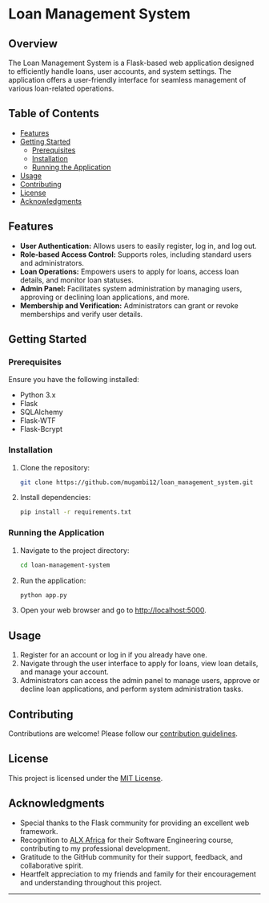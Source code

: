 # Loan Management System

## Overview

The Loan Management System is a Flask-based web application designed to efficiently handle loans, user accounts, and system settings. The application offers a user-friendly interface for seamless management of various loan-related operations.

## Table of Contents

- [Features](#features)
- [Getting Started](#getting-started)
  - [Prerequisites](#prerequisites)
  - [Installation](#installation)
  - [Running the Application](#running-the-application)
- [Usage](#usage)
- [Contributing](#contributing)
- [License](#license)
- [Acknowledgments](#acknowledgments)

## Features

- **User Authentication:** Allows users to easily register, log in, and log out.
- **Role-based Access Control:** Supports roles, including standard users and administrators.
- **Loan Operations:** Empowers users to apply for loans, access loan details, and monitor loan statuses.
- **Admin Panel:** Facilitates system administration by managing users, approving or declining loan applications, and more.
- **Membership and Verification:** Administrators can grant or revoke memberships and verify user details.

## Getting Started

### Prerequisites

Ensure you have the following installed:

- Python 3.x
- Flask
- SQLAlchemy
- Flask-WTF
- Flask-Bcrypt

### Installation

1. Clone the repository:

   ```bash
   git clone https://github.com/mugambi12/loan_management_system.git
   ```

2. Install dependencies:

   ```bash
   pip install -r requirements.txt
   ```

### Running the Application

1. Navigate to the project directory:

   ```bash
   cd loan-management-system
   ```

2. Run the application:

   ```bash
   python app.py
   ```

3. Open your web browser and go to [http://localhost:5000](http://localhost:5000).

## Usage

1. Register for an account or log in if you already have one.
2. Navigate through the user interface to apply for loans, view loan details, and manage your account.
3. Administrators can access the admin panel to manage users, approve or decline loan applications, and perform system administration tasks.

## Contributing

Contributions are welcome! Please follow our [contribution guidelines](CONTRIBUTING.md).

## License

This project is licensed under the [MIT License](LICENSE.md).

## Acknowledgments

- Special thanks to the Flask community for providing an excellent web framework.
- Recognition to [ALX Africa](https://www.alxafrica.com/) for their Software Engineering course, contributing to my professional development.
- Gratitude to the GitHub community for their support, feedback, and collaborative spirit.
- Heartfelt appreciation to my friends and family for their encouragement and understanding throughout this project.

---
